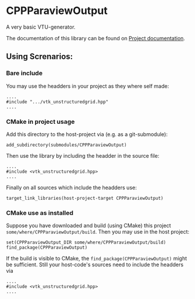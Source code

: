 # CPPParaviewOutput
A very basic VTU-generator.

The documentation of this library can be found on [Project documentation](https://5a5h.github.io/CPPParaviewOutput/).

## Using Screnarios:
### Bare include
You may use the headders in your project as they where self made:
```
....
#include ".../vtk_unstructuredgrid.hpp"
....
```

### CMake in project usage
Add this directory to the host-project via (e.g. as a git-submodule):
```
add_subdirectory(submodules/CPPParaviewOutput)
```
Then use the library by including the headder in the source file:
```
....
#include <vtk_unstructuredgrid.hpp>
....
```
Finally on all sources which include the headders use:
```
target_link_libraries(host-project-target CPPParaviewOutput)
```

### CMake use as installed
Suppose you have downloaded and build (using CMake) this project `some/where/CPPParaviewOutput/build`.
Then you may use in the host project:
```
set(CPPParaviewOutput_DIR some/where/CPPParaviewOutput/build)
find_package(CPPParaviewOutput)
```
If the build is visible to CMake, the `find_package(CPPParaviewOutput)` might be sufficient.
Still your host-code's sources need to include the headders via
```
....
#include <vtk_unstructuredgrid.hpp>
....
```